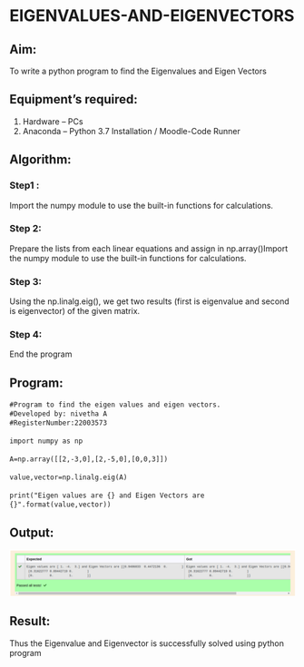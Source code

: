 # EIGENVALUES-AND-EIGENVECTORS
## Aim:
To write a python program to find the Eigenvalues and Eigen Vectors
## Equipment’s required:
1. 	Hardware – PCs
2. 	Anaconda – Python 3.7 Installation / Moodle-Code Runner

## Algorithm:

### Step1 : 

Import the numpy module to use the built-in functions for calculations.

### Step 2: 

Prepare the lists from each linear equations and assign in np.array()Import the numpy module to use the built-in functions for calculations.

### Step 3: 

Using the np.linalg.eig(),  we get two results (first is eigenvalue and second is eigenvector) of the given matrix.

### Step 4: 

End the program

## Program:
```
#Program to find the eigen values and eigen vectors.
#Developed by: nivetha A
#RegisterNumber:22003573

import numpy as np

A=np.array([[2,-3,0],[2,-5,0],[0,0,3]])

value,vector=np.linalg.eig(A)

print("Eigen values are {} and Eigen Vectors are {}".format(value,vector))

```

## Output:

![eigenvalues.png](./images/eigenvalues.png)

## Result:
Thus the Eigenvalue and Eigenvector is successfully solved using python program
